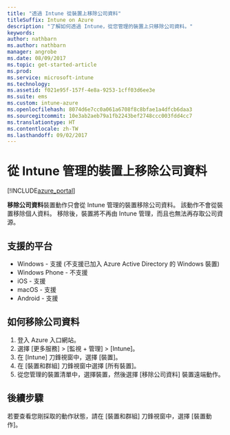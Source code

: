```yaml
---
title: "透過 Intune 從裝置上移除公司資料"
titleSuffix: Intune on Azure
description: "了解如何透過 Intune，從您管理的裝置上只移除公司資料。"
keywords: 
author: nathbarn
ms.author: nathbarn
manager: angrobe
ms.date: 08/09/2017
ms.topic: get-started-article
ms.prod: 
ms.service: microsoft-intune
ms.technology: 
ms.assetid: f021e95f-157f-4e8a-9253-1cff03d6ee3e
ms.suite: ems
ms.custom: intune-azure
ms.openlocfilehash: 8074d6e7cc0a061a6708f8c8bfae1a4dfcb6daa3
ms.sourcegitcommit: 10e3ab2aeb79a1fb2243bef2748ccc003fdd4cc7
ms.translationtype: HT
ms.contentlocale: zh-TW
ms.lasthandoff: 09/02/2017
---
```

# <a name="remove-company-data-from-intune-managed-devices"></a>從 Intune 管理的裝置上移除公司資料


[!INCLUDE[azure_portal](./includes/azure_portal.md)]

**移除公司資料**裝置動作只會從 Intune 管理的裝置移除公司資料。 該動作不會從裝置移除個人資料。 移除後，裝置將不再由 Intune 管理，而且也無法再存取公司資源。

## <a name="supported-platforms"></a>支援的平台

- Windows - 支援 (不支援已加入 Azure Active Directory 的 Windows 裝置)
- Windows Phone - 不支援
- iOS - 支援
- macOS - 支援
- Android - 支援

## <a name="how-to-remove-company-data"></a>如何移除公司資料

1. 登入 Azure 入口網站。
2. 選擇 [更多服務]  >  [監視 + 管理]  >  [Intune]。
3. 在 [Intune] 刀鋒視窗中，選擇 [裝置]。
4. 在 [裝置和群組] 刀鋒視窗中選擇 [所有裝置]。
5. 從您管理的裝置清單中，選擇裝置，然後選擇 [移除公司資料] 裝置遠端動作。

## <a name="next-steps"></a>後續步驟

若要查看您剛採取的動作狀態，請在 [裝置和群組] 刀鋒視窗中，選擇 [裝置動作]。
